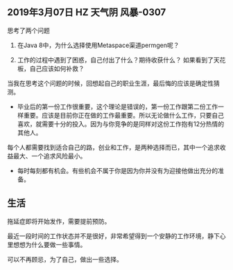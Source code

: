 ## 2019年3月07日 HZ 天气阴  风暴-0307


思考了两个问题

1. 在Java 8中，为什么选择使用Metaspace渠道permgen呢？


2. 工作的过程中遇到了困惑，自己付出了什么？期待收获什么？ 如果看到了天花板，自己应该如何补救？ 

当我在思考这个问题的时候，回想起自己的职业生涯，最后悔的应该是确定性猜测。

-  毕业后的第一份工作很重要，这个理论是错误的，第一份工作跟第二份工作一样重要。应该是目前你正在做的工作最重要。所以无论做什么工作，只要自己喜欢，就需要十分的投入。因为与你竞争的是同样对这份工作抱有12分热情的其他人。

每个人都需要找到适合自己的路，创业和工作，是两种选择而已，其中一个追求收益最大、一个追求风险最小。

- 每时每刻都有机会。有些机会不属于你是因为你并没有为迎接他做出充分的准备。


## 生活

拖延症即将开始发作，需要提前预防。

最近一段时间的工作状态并不是很好，非常希望得到一个安静的工作环境，静下心里想想为什么要做一些事情。

可以不再顾忌，为了自己，做出一些选择。

